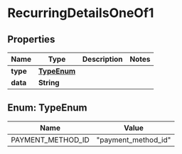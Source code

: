 

# RecurringDetailsOneOf1


## Properties

| Name | Type | Description | Notes |
|------------ | ------------- | ------------- | -------------|
|**type** | [**TypeEnum**](#TypeEnum) |  |  |
|**data** | **String** |  |  |



## Enum: TypeEnum

| Name | Value |
|---- | -----|
| PAYMENT_METHOD_ID | &quot;payment_method_id&quot; |




